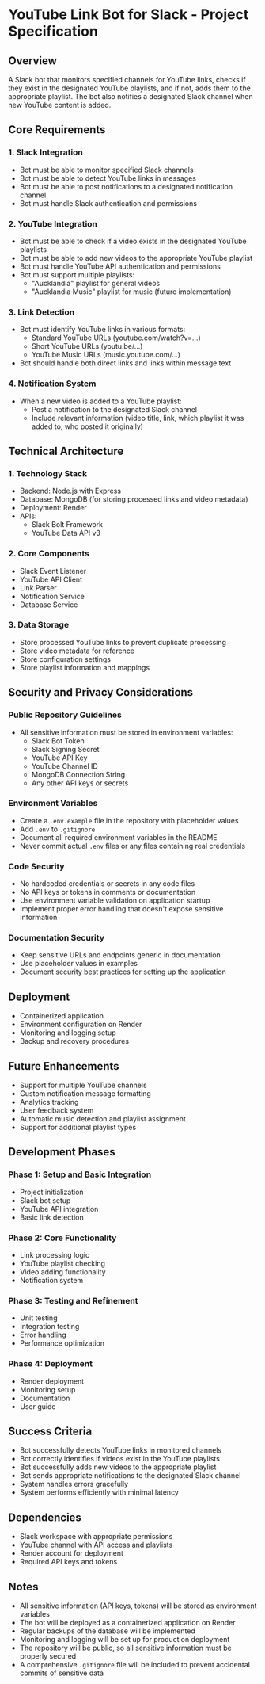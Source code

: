 # YouTube Link Bot for Slack - Project Specification

## Overview
A Slack bot that monitors specified channels for YouTube links, checks if they exist in the designated YouTube playlists, and if not, adds them to the appropriate playlist. The bot also notifies a designated Slack channel when new YouTube content is added.

## Core Requirements

### 1. Slack Integration
- Bot must be able to monitor specified Slack channels
- Bot must be able to detect YouTube links in messages
- Bot must be able to post notifications to a designated notification channel
- Bot must handle Slack authentication and permissions

### 2. YouTube Integration
- Bot must be able to check if a video exists in the designated YouTube playlists
- Bot must be able to add new videos to the appropriate YouTube playlist
- Bot must handle YouTube API authentication and permissions
- Bot must support multiple playlists:
  - "Aucklandia" playlist for general videos
  - "Aucklandia Music" playlist for music (future implementation)

### 3. Link Detection
- Bot must identify YouTube links in various formats:
  - Standard YouTube URLs (youtube.com/watch?v=...)
  - Short YouTube URLs (youtu.be/...)
  - YouTube Music URLs (music.youtube.com/...)
- Bot should handle both direct links and links within message text

### 4. Notification System
- When a new video is added to a YouTube playlist:
  - Post a notification to the designated Slack channel
  - Include relevant information (video title, link, which playlist it was added to, who posted it originally)

## Technical Architecture

### 1. Technology Stack
- Backend: Node.js with Express
- Database: MongoDB (for storing processed links and video metadata)
- Deployment: Render
- APIs:
  - Slack Bolt Framework
  - YouTube Data API v3

### 2. Core Components
- Slack Event Listener
- YouTube API Client
- Link Parser
- Notification Service
- Database Service

### 3. Data Storage
- Store processed YouTube links to prevent duplicate processing
- Store video metadata for reference
- Store configuration settings
- Store playlist information and mappings

## Security and Privacy Considerations

### Public Repository Guidelines
- All sensitive information must be stored in environment variables:
  - Slack Bot Token
  - Slack Signing Secret
  - YouTube API Key
  - YouTube Channel ID
  - MongoDB Connection String
  - Any other API keys or secrets

### Environment Variables
- Create a `.env.example` file in the repository with placeholder values
- Add `.env` to `.gitignore`
- Document all required environment variables in the README
- Never commit actual `.env` files or any files containing real credentials

### Code Security
- No hardcoded credentials or secrets in any code files
- No API keys or tokens in comments or documentation
- Use environment variable validation on application startup
- Implement proper error handling that doesn't expose sensitive information

### Documentation Security
- Keep sensitive URLs and endpoints generic in documentation
- Use placeholder values in examples
- Document security best practices for setting up the application

## Deployment
- Containerized application
- Environment configuration on Render
- Monitoring and logging setup
- Backup and recovery procedures

## Future Enhancements
- Support for multiple YouTube channels
- Custom notification message formatting
- Analytics tracking
- User feedback system
- Automatic music detection and playlist assignment
- Support for additional playlist types

## Development Phases

### Phase 1: Setup and Basic Integration
- Project initialization
- Slack bot setup
- YouTube API integration
- Basic link detection

### Phase 2: Core Functionality
- Link processing logic
- YouTube playlist checking
- Video adding functionality
- Notification system

### Phase 3: Testing and Refinement
- Unit testing
- Integration testing
- Error handling
- Performance optimization

### Phase 4: Deployment
- Render deployment
- Monitoring setup
- Documentation
- User guide

## Success Criteria
- Bot successfully detects YouTube links in monitored channels
- Bot correctly identifies if videos exist in the YouTube playlists
- Bot successfully adds new videos to the appropriate playlist
- Bot sends appropriate notifications to the designated Slack channel
- System handles errors gracefully
- System performs efficiently with minimal latency

## Dependencies
- Slack workspace with appropriate permissions
- YouTube channel with API access and playlists
- Render account for deployment
- Required API keys and tokens

## Notes
- All sensitive information (API keys, tokens) will be stored as environment variables
- The bot will be deployed as a containerized application on Render
- Regular backups of the database will be implemented
- Monitoring and logging will be set up for production deployment
- The repository will be public, so all sensitive information must be properly secured
- A comprehensive `.gitignore` file will be included to prevent accidental commits of sensitive data 